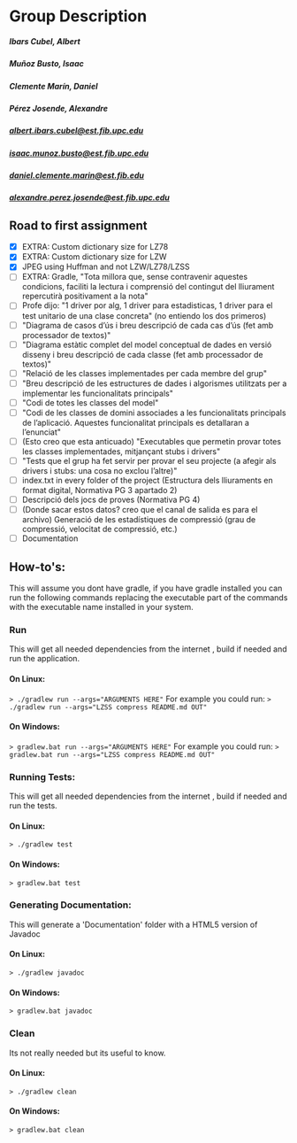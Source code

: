 # Group Description
##### Ibars Cubel, Albert
##### Muñoz Busto, Isaac
##### Clemente Marín, Daniel
##### Pérez Josende, Alexandre

##### albert.ibars.cubel@est.fib.upc.edu
##### isaac.munoz.busto@est.fib.upc.edu
##### daniel.clemente.marin@est.fib.edu
##### alexandre.perez.josende@est.fib.upc.edu

## Road to first assignment
- [x] EXTRA: Custom dictionary size for LZ78
- [x] EXTRA: Custom dictionary size for LZW
- [x] JPEG using Huffman and not LZW/LZ78/LZSS
- [ ] EXTRA: Gradle, "Tota millora que, sense contravenir aquestes condicions, faciliti la lectura i comprensió del contingut del lliurament repercutirà positivament a la nota"
- [ ] Profe dijo: "1 driver por alg, 1 driver para estadisticas, 1 driver para el test unitario de una clase concreta" (no entiendo los dos primeros)
- [ ] "Diagrama de casos d’ús i breu descripció de cada cas d’ús (fet amb processador de textos)"
- [ ] "Diagrama estàtic complet del model conceptual de dades en versió disseny i breu descripció de cada classe (fet amb processador de textos)"
- [ ] "Relació de les classes implementades per cada membre del grup"
- [ ] "Breu descripció de les estructures de dades i algorismes utilitzats per a implementar les funcionalitats principals"
- [ ] "Codi de totes les classes del model"
- [ ] "Codi de les classes de domini associades a les funcionalitats principals de l’aplicació. Aquestes funcionalitat principals es detallaran a l’enunciat"
- [ ] (Esto creo que esta anticuado) "Executables que permetin provar totes les classes implementades, mitjançant stubs i drivers"
- [ ] "Tests que el grup ha fet servir per provar el seu projecte (a afegir als drivers i stubs: una cosa no exclou l’altre)"
- [ ] index.txt in every folder of the project (Estructura dels lliuraments en format digital, Normativa PG 3 apartado 2)
- [ ] Descripció dels jocs de proves (Normativa PG 4)
- [ ] (Donde sacar estos datos? creo que el canal de salida es para el archivo) Generació de les estadístiques de compressió (grau de compressió, velocitat de compressió, etc.)
- [ ] Documentation

## How-to's:
This will assume you dont have gradle, if you have gradle installed you can run the following commands replacing the executable part of the commands with the executable name installed in your system.

### Run
This will get all needed dependencies from the internet , build if needed and run the application.
#### On Linux:
`> ./gradlew run --args="ARGUMENTS HERE"`
For example you could run:
`> ./gradlew run --args="LZSS compress README.md OUT"`
#### On Windows:
`> gradlew.bat run --args="ARGUMENTS HERE"`
For example you could run:
`> gradlew.bat run --args="LZSS compress README.md OUT"`

### Running Tests:
This will get all needed dependencies from the internet , build if needed and run the tests.
#### On Linux:
`> ./gradlew test`
#### On Windows:
`> gradlew.bat test`

### Generating Documentation:
This will generate a 'Documentation' folder with a HTML5 version of Javadoc
#### On Linux:
`> ./gradlew javadoc`
#### On Windows:
`> gradlew.bat javadoc`

### Clean
Its not really needed but its useful to know.
#### On Linux:
`> ./gradlew clean`
#### On Windows:
`> gradlew.bat clean`
